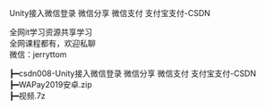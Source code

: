 Unity接入微信登录 微信分享 微信支付 支付宝支付-CSDN

全网it学习资源共享学习<br>全网课程都有，欢迎私聊<br>微信：jerryttom<br>

┣━csdn008-Unity接入微信登录 微信分享 微信支付 支付宝支付-CSDN<br> ┣━WAPay2019安卓.zip<br> ┣━视频.7z